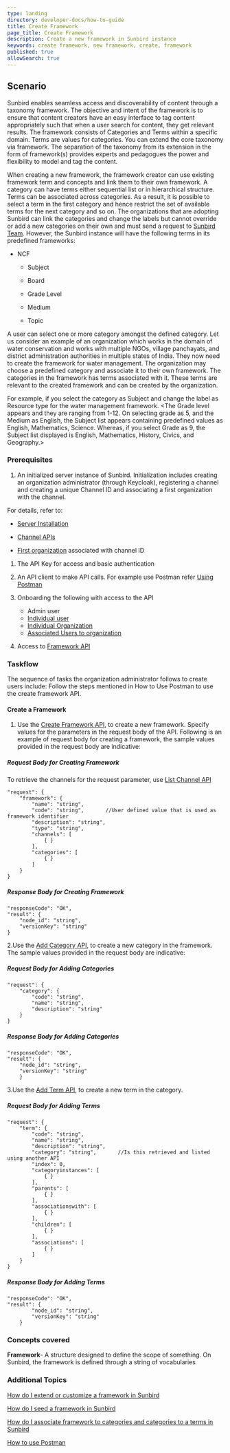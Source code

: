 ```yaml
---
type: landing
directory: developer-docs/how-to-guide
title: Create Framework
page_title: Create Framework
description: Create a new framework in Sunbird instance
keywords: create framework, new framework, create, framework
published: true
allowSearch: true
---
```

## Scenario

Sunbird enables seamless access and discoverability of content through a taxonomy framework. The objective and intent of the framework is to ensure that content creators have an easy interface to tag content appropriately such that when a user search for content, they get relevant results. The framework consists of Categories and Terms within a specific domain. Terms are values for categories. You can extend the core taxonomy via framework. The separation of the taxonomy from its extension in the form of framework(s) provides experts and pedagogues the power and flexibility to model and tag the content.

When creating a new framework, the framework creator can use existing framework term and concepts and link them to their own framework. A category can have terms either sequential list or in hierarchical structure. Terms can be associated across categories. As a result, it is possible to select a term in the first category and hence restrict the set of available terms for the next category and so on.
The organizations that are adopting Sunbird can link the categories and change the labels but cannot override or add a new categories on their own and must send a request to [Sunbird Team](info@sunbird.org). However, the Sunbird instance will have the following terms in its predefined frameworks:

- NCF

    - Subject 
    
    - Board

    - Grade Level

    - Medium

    - Topic

A user can select one or more category amongst the defined category. Let us consider an example of an organization which works in the domain of water conservation and works with multiple NGOs, village panchayats, and district administration authorities in multiple states of India. They now need to create the framework for water management.  The organization may choose a predefined category and associate it to their own framework. The categories in the framework has terms associated with it. These terms are relevant to the created framework and can be created by the organization.  
 
For example, if you select the category as Subject and change the label as Resource type for the water management framework. 
<The Grade level appears and they are ranging from 1-12. On selecting grade as 5, and the Medium as English, the Subject list appears containing predefined values as English, Mathematics, Science. Whereas, if you select Grade as 9, the Subject list displayed is English, Mathematics, History, Civics, and Geography.>

### Prerequisites

1. An initialized server instance of Sunbird. Initialization includes creating an organization administrator (through Keycloak), registering a channel and creating a unique Channel ID and associating a first organization with the channel.

For details, refer to:

* [Server Installation](http://www.sunbird.org/developer-docs/installation/server_installation/)

* [Channel APIs](http://www.sunbird.org/apis/framework/#tag/Channel-APIs)

* [First organization](http://www.sunbird.org/developer-docs/initialization) associated with channel ID

1. The API Key for access and basic authentication
  
1. An API client to make API calls. For example use Postman refer [Using Postman](http://www.sunbird.org/apis/framework/#tag/usingpostman)

1. Onboarding the following with access to the API
    - Admin user     
    - [Individual user](http://www.sunbird.org/apis/userapi/#operation/Create%20User)
    - [Individual Organization](http://www.sunbird.org/apis/orgapi/#operation/Organisation%20Create)
    - [Associated Users to organization](http://www.sunbird.org/apis/)

1. Access to [Framework API](http://www.sunbird.org/apis/framework/)

### Taskflow
 
The sequence of tasks the organization administrator follows to create users include:
Follow the steps mentioned in How to Use Postman to use the create framework API.  

#### Create a Framework
1. Use the [Create Framework API](http://www.sunbird.org/apis/framework/#operation/FrameworkV1CreatePost), to create a new framework. Specify values for the parameters in the request body of the API. Following is an example of request body for creating a framework, the sample values provided in the request body are indicative:

##### Request Body for Creating Framework

To retrieve the channels for the request parameter, use [List Channel API](http://www.sunbird.org/apis/framework/#operation/ChannelV1ListPost)  
      
    "request": {
        "framework": {
            "name": "string",
            "code": "string",       //User defined value that is used as framework identifier
            "description": "string",
            "type": "string",
            "channels": [           
                { }                 
            ],
            "categories": [
                { }
            ]
        }
    }



##### Response Body for Creating Framework

    "responseCode": "OK",
    "result": {
        "node_id": "string",
        "versionKey": "string"
    }


2.Use the [Add Category API](http://www.sunbird.org/apis/framework/#operation/FrameworkV1CreatePost), to create a new category in the framework. The sample values provided in the request body are indicative:

##### Request Body for Adding Categories

    "request": {
        "category": {
            "code": "string",
            "name": "string",
            "description": "string"
        }
    }

##### Response Body for Adding Categories

    "responseCode": "OK",
    "result": {
        "node_id": "string",
        "versionKey": "string"
        }


3.Use the [Add Term API](http://www.sunbird.org/apis/framework/#operation/FrameworkV1TermCreatePost), to create a new term in the category.

##### Request Body for Adding Terms 

    "request": {
        "term": {
            "code": "string",
            "name": "string",
            "description": "string",
            "category": "string",       //Is this retrieved and listed using another API
            "index": 0,
            "categoryinstances": [
                { }
            ],
            "parents": [
                { }
            ],
            "associationswith": [
                { }
            ],
            "children": [
                { }
            ],
            "associations": [
                { }
            ]
        }
    }

##### Response Body for Adding Terms

    "responseCode": "OK",
    "result": {
            "node_id": "string",
            "versionKey": "string"
        }


### Concepts covered

**Framework**- A structure designed to define the scope of something. On Sunbird, the framework is defined through a string of vocabularies

### Additional Topics

[How do I extend or customize a framework in Sunbird](http://www.sunbird.org/developer-docs)

[How do I seed a framework in Sunbird](http://www.sunbird.org/developer-docs)

[How do I associate framework to categories and categories to a terms in Sunbird](http://www.sunbird.org/developer-docs)

[How to use Postman](http://www.sunbird.org/developer-docs)